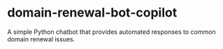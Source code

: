 # domain-renewal-bot-copilot
A simple Python chatbot that provides automated responses to common domain renewal issues.
